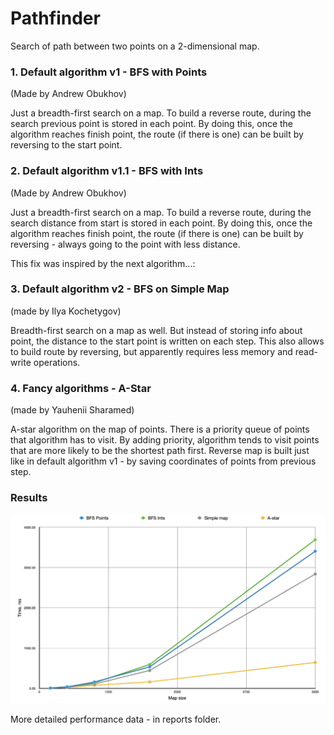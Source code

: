 <h1> Pathfinder </h1>

Search of path between two points on a 2-dimensional map.

<h3> 1. Default algorithm v1 - BFS with Points </h3>

(Made by Andrew Obukhov)

Just a breadth-first search on a map. To build a reverse route,
during the search previous point is stored in each point.
By doing this, once the algorithm reaches finish point,
the route (if there is one) can be built 
by reversing to the start point.

<h3> 2. Default algorithm v1.1 - BFS with Ints </h3>

(Made by Andrew Obukhov)

Just a breadth-first search on a map. To build a reverse route,
during the search distance from start is stored in each point.
By doing this, once the algorithm reaches finish point,
the route (if there is one) can be built
by reversing - always going to the point with less distance.

This fix was inspired by the next algorithm...:

<h3> 3. Default algorithm v2 - BFS on Simple Map </h3>

(made by Ilya Kochetygov)

Breadth-first search on a map as well. 
But instead of storing info about point, 
the distance to the start point is written on each step.
This also allows to build route by reversing, 
but apparently requires less memory and read-write operations.

<h3> 4. Fancy algorithms - A-Star </h3>

(made by Yauhenii Sharamed)

A-star algorithm on the map of points. 
There is a priority queue of points that algorithm 
has to visit. By adding priority, algorithm tends to
visit points that are more likely to be the shortest path
first.
Reverse map is built just like in default algorithm v1 - 
by saving coordinates of points from previous step.

<h3> Results </h3>

![alt text](https://github.com/AndreObukhov/Pathfinder/blob/main/reports/performance_graph.png?raw=true)

More detailed performance data - in reports folder.
